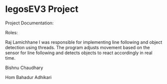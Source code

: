 # legosEV3 Project

Project Documentation:

Roles:

  Raj Lamichhane
          I was responsible for implementing line following and object detection using threads. The program adjusts movement based on the sensor for line following and detects objects to react accordingly in real time.

Bishnu Chaudhary


Hom Bahadur Adhikari
